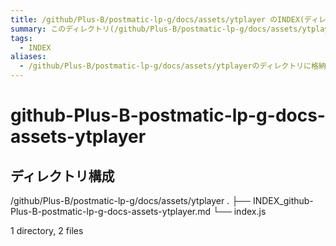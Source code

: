 ```yaml
---
title: /github/Plus-B/postmatic-lp-g/docs/assets/ytplayer のINDEX(ディレクトリ概要)
summary: このディレクトリ(/github/Plus-B/postmatic-lp-g/docs/assets/ytplayer)は[TODO:XXXX(このディレクトリに保存するファイルの説明を書く)]を格納する場所です。
tags:
  - INDEX
aliases:
  - /github/Plus-B/postmatic-lp-g/docs/assets/ytplayerのディレクトリに格納されている資料について(INDEX:索引)
---
```


# github-Plus-B-postmatic-lp-g-docs-assets-ytplayer

## ディレクトリ構成

/github/Plus-B/postmatic-lp-g/docs/assets/ytplayer
.
├── INDEX_github-Plus-B-postmatic-lp-g-docs-assets-ytplayer.md
└── index.js

1 directory, 2 files
